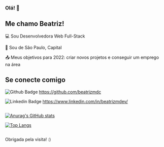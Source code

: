 ### Olá! 👋

## Me chamo Beatriz!

:computer: Sou Desenvolvedora Web Full-Stack

:house_with_garden: Sou de São Paulo, Capital

:outbox_tray: Meus objetivos para 2022: criar novos projetos e conseguir um emprego na área


## Se conecte comigo

![Github Badge](https://img.shields.io/badge/-Github-000?style=flat-square&logo=Github&logoColor=white&link=LINK_GIT) https://github.com/beatrizmdc

![Linkedin Badge](https://img.shields.io/badge/-LinkedIn-blue?style=flat-square&logo=Linkedin&logoColor=white&link=LINK_LINKEDIN) https://www.linkedin.com/in/beatrizmdev/

##

[![Anurag's GitHub stats](https://github-readme-stats.vercel.app/api?username=beatrizmdc)](https://github.com/anuraghazra/github-readme-stats)

[![Top Langs](https://github-readme-stats.vercel.app/api/top-langs/?username=beatrizmdc&layout=compact)](https://github.com/anuraghazra/github-readme-stats)

##

Obrigada pela visita! :)
